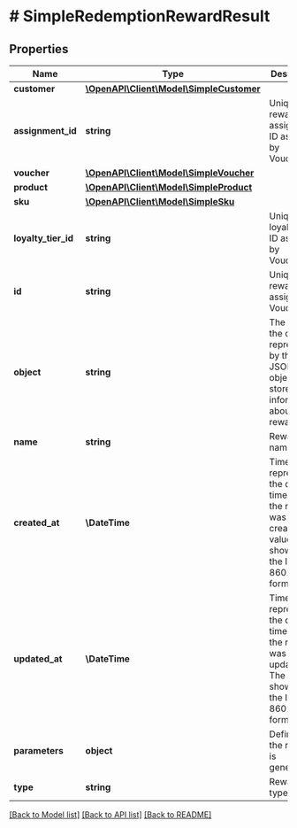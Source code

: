 # # SimpleRedemptionRewardResult

## Properties

Name | Type | Description | Notes
------------ | ------------- | ------------- | -------------
**customer** | [**\OpenAPI\Client\Model\SimpleCustomer**](SimpleCustomer.md) |  | [optional]
**assignment_id** | **string** | Unique reward assignment ID assigned by Voucherify. | [optional]
**voucher** | [**\OpenAPI\Client\Model\SimpleVoucher**](SimpleVoucher.md) |  | [optional]
**product** | [**\OpenAPI\Client\Model\SimpleProduct**](SimpleProduct.md) |  | [optional]
**sku** | [**\OpenAPI\Client\Model\SimpleSku**](SimpleSku.md) |  | [optional]
**loyalty_tier_id** | **string** | Unique loyalty tier ID assigned by Voucherify. | [optional]
**id** | **string** | Unique reward ID, assigned by Voucherify. | [optional]
**object** | **string** | The type of the object represented by the JSON. This object stores information about the reward. | [optional] [default to 'reward']
**name** | **string** | Reward name. | [optional]
**created_at** | **\DateTime** | Timestamp representing the date and time when the reward was created. The value is shown in the ISO 8601 format. | [optional]
**updated_at** | **\DateTime** | Timestamp representing the date and time when the reward was updated. The value is shown in the ISO 8601 format. | [optional]
**parameters** | **object** | Defines how the reward is generated. | [optional]
**type** | **string** | Reward type. | [optional]

[[Back to Model list]](../../README.md#models) [[Back to API list]](../../README.md#endpoints) [[Back to README]](../../README.md)
